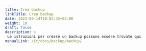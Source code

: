 ```yaml
---
title: Crea backup
linkTitle: Crea backup
date: 2023-09-14T10:01:35+02:00
weight: 10
draft: false
description: >
 Le istruzioni per creare un backup possono essere trovate qui
manualLink: /it/docs/backup/backup/
---
```

<script>
  window.location.href = "/it/docs/backup/backup/";
</script>
